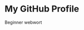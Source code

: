 <div align="center">
  <img src="https://komarev.com/ghpvc/?username=valeru19&style=flat-square&color=red" alt=""/>
</div>
<html lang="en">
<head>
    <meta charset="UTF-8">
    <meta name="viewport" content="width=device-width, initial-scale=1.0">
    <title>GitHub Profile Header</title>
    <link rel="stylesheet" href="styles.css">
</head>
<body>

<div class="header">
    <h1>My GitHub Profile</h1>
    <p>Beginner webwort</p>
</div>

</body>
</html>
